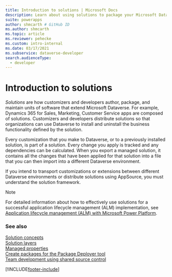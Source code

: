 ```yaml
---
title: Introduction to solutions | Microsoft Docs
description: Learn about using solutions to package your Microsoft Dataverse customizations.
suite: powerapps
author: shmcarth # GitHub ID
ms.author: shmcarth
ms.topic: article
ms.reviewer: pehecke
ms.custom: intro-internal
ms.date: 03/17/2021
ms.subservice: dataverse-developer
search.audienceType: 
  - developer
---
```


# Introduction to solutions

*Solutions* are how customizers and developers author, package, and maintain units of software that extend Microsoft Dataverse. For example, Dynamics 365 for Sales, Marketing, Customer Service apps are composed of solutions. Customizers and developers distribute solutions so that organizations can use Dataverse to install and uninstall the business functionality defined by the solution.

Every customization that you make to Dataverse, or to a previously installed solution, is part of a solution. Every change you apply is tracked and any dependencies can be calculated. When you export a managed solution, it contains all the changes that have been applied for that solution into a file that you can then import into a different Dataverse environment.

If you intend to transport customizations or extensions between different Dataverse environments or distribute solutions using AppSource, you must understand the solution framework.

> [!NOTE]
> For detailed information about how to effectively use solutions for a successful application lifecycle management (ALM) implementation, see [Application lifecycle management (ALM) with Microsoft Power Platform](/power-platform/alm).

### See also

[Solution concepts](/power-platform/alm/solution-concepts-alm)  
[Solution layers](/power-platform/alm/solution-layers-alm)  
[Managed properties](/power-platform/alm/managed-properties-alm)  
[Create packages for the Package Deployer tool](/power-platform/alm/package-deployer-tool)  
[Team development using shared source control](/power-platform/alm/basics-alm#team-development-using-shared-source-control)


[!INCLUDE[footer-include](../../includes/footer-banner.md)]
